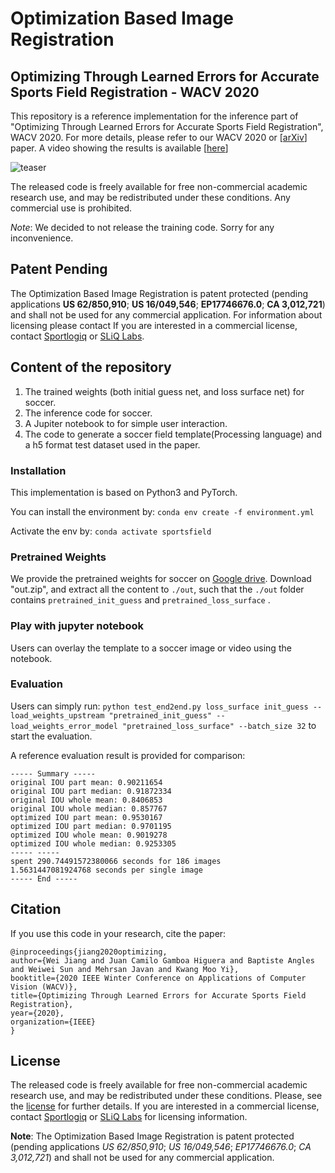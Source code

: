 # Optimization Based Image Registration

## Optimizing Through Learned Errors for Accurate Sports Field Registration - WACV 2020
This repository is a reference implementation for the inference part of "Optimizing Through Learned Errors for Accurate Sports Field Registration", WACV 2020. 
For more details, please refer to our WACV 2020 or [[arXiv](https://arxiv.org/abs/1909.08034)] paper. A video showing the results is available [[here](https://jiangwei221.github.io/vids/sportsfield/README.html)]

![teaser](https://raw.githubusercontent.com/vcg-uvic/sportsfield/master/data/teaser.png)

The released code is freely available for free non-commercial academic research use, and may be redistributed under these conditions. Any commercial use is prohibited.

*Note*: We decided to not release the training code. Sorry for any inconvenience.

## Patent Pending
The Optimization Based Image Registration is patent protected (pending applications **US 62/850,910**; **US 16/049,546**; **EP17746676.0**; **CA 3,012,721**) and shall not be used for any commercial application. For information about licensing please contact If you are interested in a commercial license, contact [Sportlogiq](https://sportlogiq.com) or [SLiQ Labs](https://sliqlabs.com). 

## Content of the repository
1. The trained weights (both initial guess net, and loss surface net) for soccer.
2. The inference code for soccer.
3. A Jupiter notebook to for simple user interaction.
4. The code to generate a soccer field template(Processing language) and a h5 format test dataset used in the paper.

### Installation

This implementation is based on Python3 and PyTorch.

You can install the environment by: ```conda env create -f environment.yml```

Activate the env by: ```conda activate sportsfield```

### Pretrained Weights

We provide the pretrained weights for soccer on [Google drive](https://drive.google.com/uc?id=1kgc6wfgdIDsHBhFMAr6YwTWbrigNv_UB&export=download). Download "out.zip", and extract all the content to  ```./out```, such that the ```./out``` folder contains ```pretrained_init_guess``` and ```pretrained_loss_surface``` .

### Play with jupyter notebook

Users can overlay the template to a soccer image or video using the notebook.

### Evaluation

Users can simply run: `python test_end2end.py loss_surface init_guess --load_weights_upstream "pretrained_init_guess" --load_weights_error_model "pretrained_loss_surface" --batch_size 32` to start the evaluation.

A reference evaluation result is provided for comparison:
```
----- Summary -----
original IOU part mean: 0.90211654
original IOU part median: 0.91872334
original IOU whole mean: 0.8406853
original IOU whole median: 0.857767
optimized IOU part mean: 0.9530167
optimized IOU part median: 0.9701195
optimized IOU whole mean: 0.9019278
optimized IOU whole median: 0.9253305
----- -----
spent 290.74491572380066 seconds for 186 images
1.5631447081924768 seconds per single image
----- End -----
```

## Citation
If you use this code in your research, cite the paper: 

```
@inproceedings{jiang2020optimizing,
author={Wei Jiang and Juan Camilo Gamboa Higuera and Baptiste Angles and Weiwei Sun and Mehrsan Javan and Kwang Moo Yi},
booktitle={2020 IEEE Winter Conference on Applications of Computer Vision (WACV)},
title={Optimizing Through Learned Errors for Accurate Sports Field Registration},
year={2020},
organization={IEEE}
}
```

## License
The released code is freely available for free non-commercial academic research use, and may be redistributed under these conditions. Please, see the [license](LICENSE) for further details. If you are interested in a commercial license, contact [Sportlogiq](https://sportlogiq.com) or [SLiQ Labs](https://sliqlabs.com) for licensing information. 

**Note**: The Optimization Based Image Registration is patent protected (pending applications *US 62/850,910*; *US 16/049,546*; *EP17746676.0*; *CA 3,012,721*) and shall not be used for any commercial application. 
